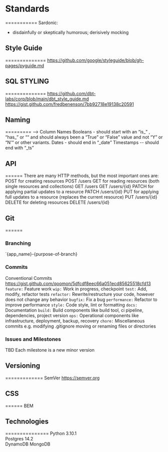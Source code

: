 # Standards
===========
Sardonic:
- disdainfully or skeptically humorous; derisively mocking

## Style Guide
==============
https://github.com/google/styleguide/blob/gh-pages/pyguide.md



## SQL STYLING
==============
https://github.com/dbt-labs/corp/blob/main/dbt_style_guide.md
https://gist.github.com/fredbenenson/7bb92718e19138c20591


## Naming
=========
--> Column Names
    Booleans - should start with an “is_” , “has_” or ““ and should always been a “True” or “False” value and not “Y” or “N'“ or other variants.
    Dates - should end in “_date”
    Timestamps -- should end with “_ts”



## API
======
There are many HTTP methods, but the most important ones are:
POST for creating resources
POST /users
GET for reading resources (both single resources and collections)
GET /users
GET /users/{id}
PATCH for applying partial updates to a resource
PATCH /users/{id}
PUT for applying full updates to a resource (replaces the current resource)
PUT /users/{id}
DELETE for deleting resources
DELETE /users/{id}



## Git
======
### Branching
`{app_name}-{purpose-of-branch}

### Commits
Conventional Commits
https://gist.github.com/qoomon/5dfcdf8eec66a051ecd85625518cfd13
`feature:` Feature work
`wip:` Work in progress, checkpoint
`test:` Add, modify, refactor tests
`refactor:` Rewrite/restructure your code, however does not change any behavior
`bugfix:` Fix a bug
`performance:` Refactor to improve performance
`style:` Code style, lint or formatting
`docs:` Documentation
`build:` Build components like build tool, ci pipeline, dependencies, project version
`ops:` Operational components like infrastructure, deployment, backup, recovery
`chore:` Miscellaneous commits e.g. modifying .gitignore moving or renaming files or directories

### Issues and Milestones
TBD
Each milestone is a new minor version



## Versioning
=============
SemVer
https://semver.org



## CSS
======
BEM



## Technologies
===============
Python 3.10.1  
Postgres 14.2  
DynamoDB
MongoDB


